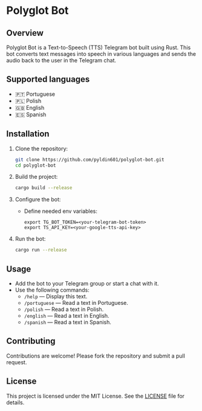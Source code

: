 # Polyglot Bot

## Overview

Polyglot Bot is a Text-to-Speech (TTS) Telegram bot built using Rust. This bot converts text messages into speech in
various languages and sends the audio back to the user in the Telegram chat.

## Supported languages

- 🇵🇹 Portuguese
- 🇵🇱 Polish
- 🇬🇧 English
- 🇪🇸 Spanish

## Installation

1. Clone the repository:
    ```sh
    git clone https://github.com/pyldin601/polyglot-bot.git
    cd polyglot-bot
    ```

2. Build the project:
    ```sh
    cargo build --release
    ```

3. Configure the bot:
    - Define needed env variables:
      ```env
      export TG_BOT_TOKEN=<your-telegram-bot-token>
      export TS_API_KEY=<your-google-tts-api-key>
      ```

4. Run the bot:
    ```sh
    cargo run --release
    ```

## Usage

- Add the bot to your Telegram group or start a chat with it.
- Use the following commands:
    - `/help` — Display this text.
    - `/portuguese` — Read a text in Portuguese.
    - `/polish` — Read a text in Polish.
    - `/english` — Read a text in English.
    - `/spanish` — Read a text in Spanish.

## Contributing

Contributions are welcome! Please fork the repository and submit a pull request.

## License

This project is licensed under the MIT License. See the [LICENSE](LICENSE) file for details.
